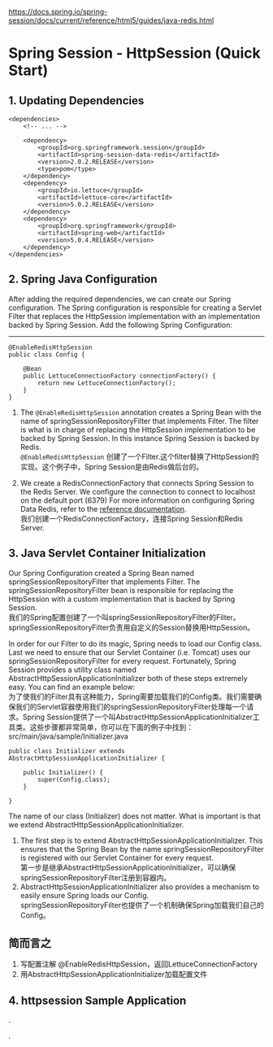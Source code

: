 https://docs.spring.io/spring-session/docs/current/reference/html5/guides/java-redis.html  

# Spring Session - HttpSession (Quick Start)  

## 1. Updating Dependencies
```
<dependencies>
	<!-- ... -->

	<dependency>
		<groupId>org.springframework.session</groupId>
		<artifactId>spring-session-data-redis</artifactId>
		<version>2.0.2.RELEASE</version>
		<type>pom</type>
	</dependency>
	<dependency>
		<groupId>io.lettuce</groupId>
		<artifactId>lettuce-core</artifactId>
		<version>5.0.2.RELEASE</version>
	</dependency>
	<dependency>
		<groupId>org.springframework</groupId>
		<artifactId>spring-web</artifactId>
		<version>5.0.4.RELEASE</version>
	</dependency>
</dependencies>
```

## 2. Spring Java Configuration
After adding the required dependencies, we can create our Spring configuration. The Spring configuration is responsible for creating a Servlet Filter that replaces the HttpSession implementation with an implementation backed by Spring Session. Add the following Spring Configuration:  
****
```
@EnableRedisHttpSession
public class Config {

	@Bean
	public LettuceConnectionFactory connectionFactory() {
		return new LettuceConnectionFactory();
	}
}
```
1. 	The `@EnableRedisHttpSession` annotation creates a Spring Bean with the name of springSessionRepositoryFilter that implements Filter. The filter is what is in charge of replacing the HttpSession implementation to be backed by Spring Session. In this instance Spring Session is backed by Redis.   
`@EnableRedisHttpSession` 创建了一个Filter.这个filter替换了HttpSession的实现。这个例子中，Spring Session是由Redis做后台的。  

2. We create a RedisConnectionFactory that connects Spring Session to the Redis Server. We configure the connection to connect to localhost on the default port (6379) For more information on configuring Spring Data Redis, refer to the [reference documentation](https://docs.spring.io/spring-data/data-redis/docs/2.0.4.RELEASE/reference/html/).  
我们创建一个RedisConnectionFactory，连接Spring Session和Redis Server.   

## 3. Java Servlet Container Initialization
Our Spring Configuration created a Spring Bean named springSessionRepositoryFilter that implements Filter. The springSessionRepositoryFilter bean is responsible for replacing the HttpSession with a custom implementation that is backed by Spring Session.  
我们的Spring配置创建了一个叫springSessionRepositoryFilter的Filter。springSessionRepositoryFilter负责用自定义的Session替换用HttpSession。  

In order for our Filter to do its magic, Spring needs to load our Config class. Last we need to ensure that our Servlet Container (i.e. Tomcat) uses our springSessionRepositoryFilter for every request. Fortunately, Spring Session provides a utility class named AbstractHttpSessionApplicationInitializer both of these steps extremely easy. You can find an example below:  
为了使我们的Filter具有这种能力，Spring需要加载我们的Config类。我们需要确保我们的Servlet容器使用我们的springSessionRepositoryFilter处理每一个请求。Spring Session提供了一个叫AbstractHttpSessionApplicationInitializer工具类。这些步骤都非常简单，你可以在下面的例子中找到：  
src/main/java/sample/Initializer.java   
```
public class Initializer extends AbstractHttpSessionApplicationInitializer {

	public Initializer() {
		super(Config.class);
	}
	
}
```
The name of our class (Initializer) does not matter. What is important is that we extend AbstractHttpSessionApplicationInitializer.  
1. The first step is to extend AbstractHttpSessionApplicationInitializer. This ensures that the Spring Bean by the name springSessionRepositoryFilter is registered with our Servlet Container for every request.  
第一步是继承AbstractHttpSessionApplicationInitializer，可以确保springSessionRepositoryFilter注册到容器内。
2.  AbstractHttpSessionApplicationInitializer also provides a mechanism to easily ensure Spring loads our Config.  
springSessionRepositoryFilter也提供了一个机制确保Spring加载我们自己的Config。  

## 简而言之
1. 写配置注解 @EnableRedisHttpSession，返回LettuceConnectionFactory
2. 用AbstractHttpSessionApplicationInitializer加载配置文件

## 4. httpsession Sample Application
.








.
